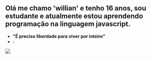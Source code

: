 ## Olá me chamo 'willian' e tenho 16 anos, sou estudante e atualmente estou aprendendo programação na linguagem javascript.
- **"É preciso liberdade para viver por inteiro"**
- :

![](https://media1.tenor.com/m/b0EqQn8s9eQAAAAC/happy-kid-june.gif)
